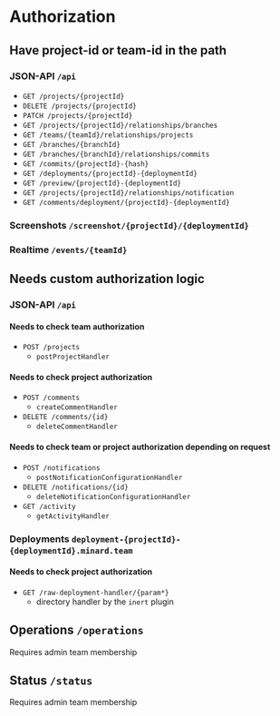 # Authorization

## Have project-id or team-id in the path

### JSON-API `/api`

- `GET /projects/{projectId}`
- `DELETE /projects/{projectId}`
- `PATCH /projects/{projectId}`
- `GET /projects/{projectId}/relationships/branches`
- `GET /teams/{teamId}/relationships/projects`
- `GET /branches/{branchId}`
- `GET /branches/{branchId}/relationships/commits`
- `GET /commits/{projectId}-{hash}`
- `GET /deployments/{projectId}-{deploymentId}`
- `GET /preview/{projectId}-{deploymentId}`
- `GET /projects/{projectId}/relationships/notification`
- `GET /comments/deployment/{projectId}-{deploymentId}`

### Screenshots `/screenshot/{projectId}/{deploymentId}`

### Realtime `/events/{teamId}`

## Needs custom authorization logic

### JSON-API `/api`

#### Needs to check team authorization

- `POST /projects`
  - `postProjectHandler`

#### Needs to check project authorization

- `POST /comments`
  - `createCommentHandler`
- `DELETE /comments/{id}`
  - `deleteCommentHandler`

#### Needs to check team or project authorization depending on request

- `POST /notifications`
  - `postNotificationConfigurationHandler`
- `DELETE /notifications/{id}`
  - `deleteNotificationConfigurationHandler`
- `GET /activity`
  - `getActivityHandler`


### Deployments `deployment-{projectId}-{deploymentId}.minard.team` 

#### Needs to check project authorization
- `GET /raw-deployment-handler/{param*}`
  - directory handler by the `inert` plugin

## Operations `/operations`
Requires admin team membership

## Status `/status`
Requires admin team membership

